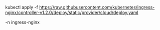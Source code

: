 kubectl apply -f https://raw.githubusercontent.com/kubernetes/ingress-nginx/controller-v1.2.0/deploy/static/provider/cloud/deploy.yaml

-n ingress-nginx
